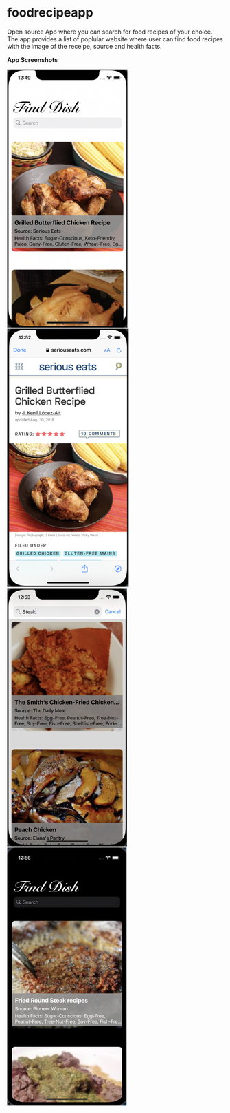 # foodrecipeapp
Open source App where you can search for food recipes of your choice.
The app provides a list of poplular website where user can find food recipes with the image of the receipe, source and health facts.

**App Screenshots**

<img src="Images/Food Recipe 1.png" height="600">

<img src="Images/Food Recipe 2.png" height="600">

<img src="Images/Food Recipe 3.png" height="600">

<img src="Images/Food Recipe 4.png" height="600">
